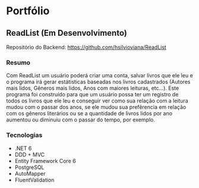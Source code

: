 # Portfólio

## ReadList (Em Desenvolvimento)

Repositório do Backend: https://github.com/hsilvioviana/ReadList

### Resumo
  Com ReadList um usuário poderá criar uma conta, salvar livros que ele leu e o programa irá gerar estátisticas baseadas nos livros cadastrados (Autores mais lidos, Gêneros mais lidos, Anos com maiores leituras, etc...). Este programa foi construído para que um usuário possa ter um registro de todos os livros que ele leu e conseguir ver como sua relação com a leitura mudou com o passar dos anos, se ele mudou sua prefêrencia em relação com os gêneros literários ou se a quantidade de livros lidos por ano aumentou ou diminuiu com o passar do tempo, por exemplo.
### Tecnologias
 - .NET 6
 - DDD + MVC
 - Entity Framework Core 6
 - PostgreSQL
 - AutoMapper
 - FluentValidation
